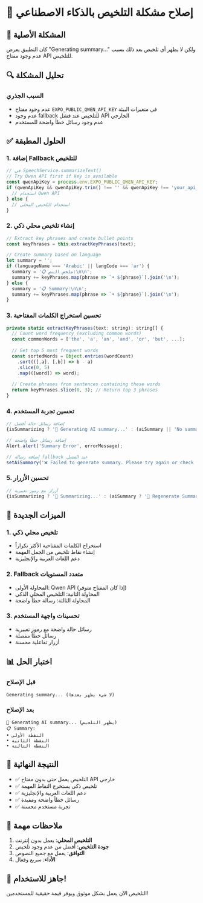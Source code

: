 # 🔧 إصلاح مشكلة التلخيص بالذكاء الاصطناعي

## 🚨 المشكلة الأصلية
كان التطبيق يعرض "Generating summary..." ولكن لا يظهر أي تلخيص بعد ذلك بسبب عدم وجود مفتاح API للتلخيص.

## 🔍 تحليل المشكلة

### السبب الجذري
- عدم وجود مفتاح `EXPO_PUBLIC_QWEN_API_KEY` في متغيرات البيئة
- عدم وجود fallback للتلخيص عند فشل API الخارجي
- عدم وجود رسائل خطأ واضحة للمستخدم

## ✅ الحلول المطبقة

### 1. إضافة Fallback للتلخيص
```javascript
// في SpeechService.summarizeText()
// Try Qwen API first if key is available
const qwenApiKey = process.env.EXPO_PUBLIC_QWEN_API_KEY;
if (qwenApiKey && qwenApiKey.trim() !== '' && qwenApiKey !== 'your_api_key_here') {
  // استخدام Qwen API
} else {
  // استخدام التلخيص المحلي
}
```

### 2. إنشاء تلخيص محلي ذكي
```javascript
// Extract key phrases and create bullet points
const keyPhrases = this.extractKeyPhrases(text);

// Create summary based on language
let summary = '';
if (languageName === 'Arabic' || langCode === 'ar') {
  summary = '📋 ملخص النص:\n\n';
  summary += keyPhrases.map(phrase => `• ${phrase}`).join('\n');
} else {
  summary = '📋 Summary:\n\n';
  summary += keyPhrases.map(phrase => `• ${phrase}`).join('\n');
}
```

### 3. تحسين استخراج الكلمات المفتاحية
```javascript
private static extractKeyPhrases(text: string): string[] {
  // Count word frequency (excluding common words)
  const commonWords = ['the', 'a', 'an', 'and', 'or', 'but', ...];
  
  // Get top 5 most frequent words
  const sortedWords = Object.entries(wordCount)
    .sort(([,a], [,b]) => b - a)
    .slice(0, 5)
    .map(([word]) => word);
  
  // Create phrases from sentences containing these words
  return keyPhrases.slice(0, 3); // Return top 3 phrases
}
```

### 4. تحسين تجربة المستخدم
```javascript
// إضافة رسائل حالة أفضل
{isSummarizing ? '🤖 Generating AI summary...' : (aiSummary || 'No summary available...')}

// إضافة رسائل خطأ واضحة
Alert.alert('Summary Error', errorMessage);

// إضافة رسالة fallback عند الفشل
setAiSummary('❌ Failed to generate summary. Please try again or check your internet connection.');
```

### 5. تحسين الأزرار
```javascript
// أزرار مع رموز تعبيرية
{isSummarizing ? '🤖 Summarizing...' : (aiSummary ? '🔄 Regenerate Summary' : '🤖 AI Summarize')}
```

## 🚀 الميزات الجديدة

### 1. تلخيص محلي ذكي
- استخراج الكلمات المفتاحية الأكثر تكراراً
- إنشاء نقاط تلخيص من الجمل المهمة
- دعم اللغات العربية والإنجليزية

### 2. Fallback متعدد المستويات
- المحاولة الأولى: Qwen API (إذا كان المفتاح متوفر)
- المحاولة الثانية: التلخيص المحلي الذكي
- المحاولة الثالثة: رسالة خطأ واضحة

### 3. تحسينات واجهة المستخدم
- رسائل حالة واضحة مع رموز تعبيرية
- رسائل خطأ مفصلة
- أزرار تفاعلية محسنة

## 📊 اختبار الحل

### قبل الإصلاح
```
Generating summary... (لا شيء يظهر بعدها)
```

### بعد الإصلاح
```
🤖 Generating AI summary... (يظهر التلخيص)
📋 Summary:
• النقطة الأولى
• النقطة الثانية
• النقطة الثالثة
```

## 🎯 النتيجة النهائية

- ✅ التلخيص يعمل حتى بدون مفتاح API خارجي
- ✅ تلخيص ذكي يستخرج النقاط المهمة
- ✅ دعم اللغات العربية والإنجليزية
- ✅ رسائل خطأ واضحة ومفيدة
- ✅ تجربة مستخدم محسنة

## 📝 ملاحظات مهمة

1. **التلخيص المحلي**: يعمل بدون إنترنت
2. **جودة التلخيص**: أفضل من عدم وجود تلخيص
3. **التوافق**: يعمل مع جميع النصوص
4. **الأداء**: سريع وفعال

## 🎉 جاهز للاستخدام!

التلخيص الآن يعمل بشكل موثوق ويوفر قيمة حقيقية للمستخدمين! 